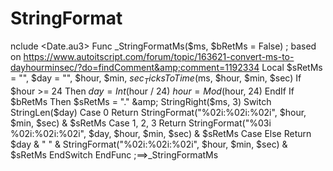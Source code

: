 # StringFormat
nclude &lt;Date.au3> Func _StringFormatMs($ms, $bRetMs = False) ; based on https://www.autoitscript.com/forum/topic/163621-convert-ms-to-dayhourminsec/?do=findComment&amp;comment=1192334     Local $sRetMs = "", $day = "", $hour, $min, $sec     _TicksToTime($ms, $hour, $min, $sec)     If $hour >= 24 Then         $day = Int($hour / 24)         $hour = Mod($hour, 24)     EndIf     If $bRetMs Then $sRetMs = "." &amp; StringRight($ms, 3)     Switch StringLen($day)         Case 0             Return StringFormat("%02i:%02i:%02i", $hour, $min, $sec) &amp; $sRetMs         Case 1, 2, 3             Return StringFormat("%03i %02i:%02i:%02i", $day, $hour, $min, $sec) &amp; $sRetMs         Case Else             Return $day &amp; " " &amp; StringFormat("%02i:%02i:%02i", $hour, $min, $sec) &amp; $sRetMs     EndSwitch EndFunc   ;==>_StringFormatMs
